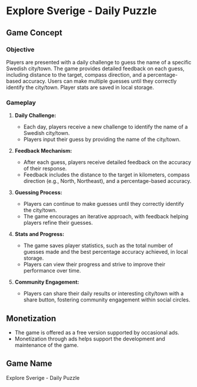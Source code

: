 # Explore Sverige - Daily Puzzle

## Game Concept

### Objective

Players are presented with a daily challenge to guess the name of a specific Swedish city/town. The game provides detailed feedback on each guess, including distance to the target, compass direction, and a percentage-based accuracy. Users can make multiple guesses until they correctly identify the city/town. Player stats are saved in local storage.

### Gameplay

1. **Daily Challenge:**

   - Each day, players receive a new challenge to identify the name of a Swedish city/town.
   - Players input their guess by providing the name of the city/town.

2. **Feedback Mechanism:**

   - After each guess, players receive detailed feedback on the accuracy of their response.
   - Feedback includes the distance to the target in kilometers, compass direction (e.g., North, Northeast), and a percentage-based accuracy.

3. **Guessing Process:**

   - Players can continue to make guesses until they correctly identify the city/town.
   - The game encourages an iterative approach, with feedback helping players refine their guesses.

4. **Stats and Progress:**

   - The game saves player statistics, such as the total number of guesses made and the best percentage accuracy achieved, in local storage.
   - Players can view their progress and strive to improve their performance over time.

5. **Community Engagement:**
   - Players can share their daily results or interesting city/town with a share button, fostering community engagement within social circles.

## Monetization

- The game is offered as a free version supported by occasional ads.
- Monetization through ads helps support the development and maintenance of the game.

## Game Name

Explore Sverige - Daily Puzzle
